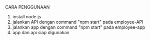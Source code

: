 CARA PENGGUNAAN
  
1. install node js
2. jalankan API dengan command "npm start" pada employee-API
3. jalankan app dengan command "npm start" pada employee-app
4. app dan api siap digunakan
